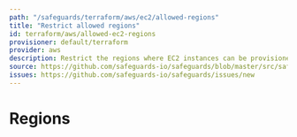 ```yaml
---
path: "/safeguards/terraform/aws/ec2/allowed-regions"
title: "Restrict allowed regions"
id: terraform/aws/allowed-ec2-regions
provisioner: default/terraform
provider: aws
description: Restrict the regions where EC2 instances can be provisioned.
source: https://github.com/safeguards-io/safeguards/blob/master/src/safeguards/terraform/aws/allowed-ec2-availability-zones.js
issues: https://github.com/safeguards-io/safeguards/issues/new
---
```


# Regions
